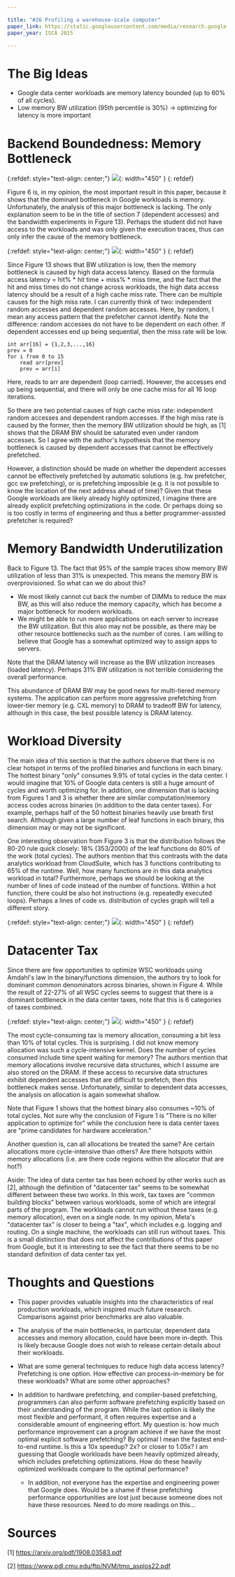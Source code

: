 ```yaml
---

title: "#26 Profiling a warehouse-scale computer"
paper_link: https://static.googleusercontent.com/media/research.google.com/en//pubs/archive/44271.pdf
paper_year: ISCA 2015

---
```



# The Big Ideas
- Google data center workloads are memory latency bounded (up to 60% of all cycles).
- Low memory BW utilization (95th percentile is 30%) -> optimizing for latency is more important


# Backend Boundedness: Memory Bottleneck

{:refdef: style="text-align: center;"}
![](/assets/images/posts/wsc/fig6.png){: width="450" }
{: refdef}

Figure 6 is, in my opinion, the most important result in this paper, because it shows that 
the dominant bottleneck in Google workloads is memory. Unfortunately, the analysis of
this major bottleneck is lacking. The only explanation seem to be in the title of section 7 
(dependent accesses) and the bandwidth experiments in Figure 13). Perhaps the student did 
not have access to the workloads and was only given the execution traces, thus can only infer
the cause of the memory bottleneck. 

{:refdef: style="text-align: center;"}
![](/assets/images/posts/wsc/fig13.png){: width="450" }
{: refdef}

Since Figure 13 shows that BW utilization is low, then the memory bottleneck is caused by
high data access latency. Based on the formula access latency = hit% * hit time + miss% * miss time,
and the fact that the hit and miss times do not change across workloads, the high data access 
latency should be a result of a high cache miss rate. There can be multiple causes for the high 
miss rate. I can currently think of two: independent random accesses and dependent random accesses.
Here, by random, I mean any access pattern that the prefetcher cannot identify.
Note the difference: random accesses do not have to be dependent on each other. 
If dependent accesses end up being sequential, then the miss rate will be low. 

```
int arr[16] = {1,2,3,...,16}
prev = 0
for i from 0 to 15
    read arr[prev]
    prev = arr[i]
```
Here, reads to arr are dependent (loop carried). However, the accesses end up being sequential,
and there will only be one cache miss for all 16 loop iterations. 

So there are two potential causes of high cache miss rate: independent random accesses and
dependent random accesses. If the high miss rate is caused by the former, then the memory
BW utilization should be high, as [1] shows that the DRAM BW should be saturated even under
random accesses. So I agree with the author's hypothesis that the memory bottleneck is caused by dependent 
accesses that cannot be effectively prefetched. 

However, a distinction should be made on whether the dependent accesses cannot be effectively
prefetched by automatic solutions (e.g. hw prefetcher, gcc sw prefetching), or is 
prefetching impossible (e.g. it is not possible to know the location
of the next address ahead of time)? Given that these Google workloads are likely already 
highly optimized, I imagine there are already explicit prefetching optimizations in the code.
Or perhaps doing so is too costly in terms of engineering and thus a better programmer-assisted
prefetcher is required? 

# Memory Bandwidth Underutilization
Back to Figure 13. The fact that 95% of the sample traces show memory BW utilization of less than 
31% is unexpected. This means the memory BW is overprovisioned. So what can we do about this?
- We most likely cannot cut back the number of DIMMs to reduce the max BW, as this will also reduce the memory
capacity, which has become a major bottleneck for modern workloads.
- We might be able to run more applications on each server to increase the BW utilization. 
But this also may not be possible, as there may be other resource bottlenecks such as the number of cores.
I am willing to believe that Google has a somewhat optimized way to assign apps to servers.

Note that the DRAM latency will increase as the BW utilization increases (loaded latency). Perhaps 31% 
BW utilization is not terrible considering the overall performance. 

This abundance of DRAM BW may be good news for multi-tiered memory systems. The application can perform
more aggressive prefetching from lower-tier memory (e.g. CXL memory) to DRAM to tradeoff BW for latency,
although in this case, the best possible latency is DRAM latency.


# Workload Diversity
The main idea of this section is that the authors observe that there is no clear hotspot in terms of 
the profiled binaries and functions in each binary. The hottest binary "only" consumes 9.9% of total cycles in 
the data center. I would imagine that 10% of Google data centers is still a huge amount of cycles
and worth optimizing for. In addition, one dimension that is lacking from Figures 1 and 3 is whether there are 
similar computation/memory access codes across binaries (in addition to the data center taxes). For example, 
perhaps half of the 50 hottest binaries heavily use breath first search. Although given a large number of 
leaf functions in each binary, this dimension may or may not be significant.

One interesting observation from Figure 3 is that the distribution follows the 80-20 rule quick closely: 18% (353/2000)
of the leaf functions do 80% of the work (total cycles). The authors mention that this contrasts with the data analytics
workload from CloudSuite, which has 3 functions contributing to 65% of the runtime. Well, how many functions are in this 
data analytics workload in total? Furthermore, perhaps we should be looking at the number of lines of code instead of the
number of functions. Within a hot function, there could be also hot instructions (e.g. repeatedly executed loops). 
Perhaps a lines of code vs. distribution of cycles graph will tell a different story.


{:refdef: style="text-align: center;"}
![](/assets/images/posts/wsc/fig1_3.png){: width="450" }
{: refdef}

# Datacenter Tax
Since there are few opportunities to optimize WSC workloads using Amdahl's law in the 
binary/functions dimension, the authors try to look for dominant common denominators 
across binaries, shown in Figure 4. While the result of 22-27% of all WSC cycles seems to 
suggest that there is a dominant bottleneck in the data center taxes, note that this is 
6 categories of taxes combined.

{:refdef: style="text-align: center;"}
![](/assets/images/posts/wsc/fig4.png){: width="450" }
{: refdef}

The most cycle-consuming tax is memory allocation, consuming a bit less than 10% of total cycles. 
This is surprising. I did not know memory allocation was such a cycle-intensive kernel.
Does the number of cycles consumed include time spent waiting for memory? The authors
mention that memory allocations involve recursive data structures, which I assume are also
stored on the DRAM. If these access to recursive data structures exhibit dependent accesses
that are difficult to prefetch, then this bottleneck makes sense. Unfortunately, similar
to dependent data accesses, the analysis on allocation is again somewhat shallow.

Note that Figure 1 shows that the hottest binary also consumes ~10% of total cycles. Not sure why the conclusion of Figure 1 is
"There is no killer application to optimize for" while the conclusion here is data center
taxes are "prime candidates for hardware acceleration." 

Another question is, can all allocations be treated the same? Are certain allocations more
cycle-intensive than others? Are there hotspots within memory allocations (i.e. are there 
code regions within the allocator that are hot?)
 
Aside: The idea of data center tax has been echoed by other works such as [2], although the 
definition of "datacenter tax" seems to be somewhat different between these two works. 
In this work, tax taxes are "common building blocks" between various workloads, some of 
which are integral parts of the program. The workloads cannot run without these taxes 
(e.g. memory allocation), even on a single node. In my opinion, Meta's "datacenter tax" 
is closer to being a "tax", which includes e.g. logging and routing. On a single machine,
the workloads can still run without taxes. This is a small distinction that does not
affect the contributions of this paper from Google, but it is interesting to see the fact
that there seems to be no standard definition of data center tax yet. 


# Thoughts and Questions
- This paper provides valuable insights into the characteristics of real production workloads, which
inspired much future research. Comparisons against prior benchmarks are also valuable.

- The analysis of the main bottlenecks, in particular, dependent data accesses and memory allocation, 
could have been more in-depth. This is likely because Google does not wish to 
release certain details about their workloads.

- What are some general techniques to reduce high data access latency? Prefetching is one option.
How effective can process-in-memory be for these workloads? What are some other approaches?

- In addition to hardware prefetching, and compiler-based prefetching, programmers can also perform 
software prefetching explicitly based on their understanding of the program. While the last option
is likely the most flexible and performant, it often requires expertise and a considerable amount of
engineering effort. 
My question is: how much performance improvement can a program achieve if we have the most optimal 
explicit software prefetching? By optimal I mean the fastest end-to-end runtime.
Is this a 10x speedup? 2x? or closer to 1.05x? 
I am guessing that Google workloads have been heavily optimized already, which includes prefetching 
optimizations. How do these heavily optimized workloads compare to the optimal performance?
    - In addition, not everyone has the expertise and engineering power that Google does. 
    Would be a shame if these prefetching performance opportunities are lost just because someone does not
    have these resources. Need to do more readings on this...

# Sources
[1] https://arxiv.org/pdf/1908.03583.pdf

[2] https://www.pdl.cmu.edu/ftp/NVM/tmo_asplos22.pdf
